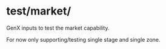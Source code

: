 # test/market/
GenX inputs to test the market capability. 

For now only supporting/testing single stage and single zone.